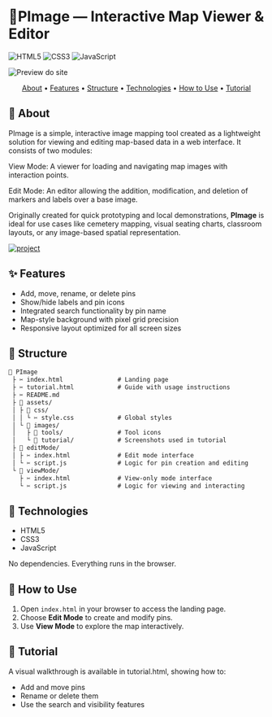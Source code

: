 # 📍PImage — Interactive Map Viewer & Editor

![HTML5](https://img.shields.io/badge/html5-%23E34F26.svg?style=for-the-badge&logo=html5&logoColor=white)
![CSS3](https://img.shields.io/badge/css3-%231572B6.svg?style=for-the-badge&logo=css3&logoColor=white)
![JavaScript](https://img.shields.io/badge/javascript-%23323330.svg?style=for-the-badge&logo=javascript&logoColor=%23F7DF1E)

![Preview do site](https://pimage.byissa.tech/assets/images/tutorial/preview.png)

<p align="center">
  <a href="#about">About</a> •
  <a href="#features">Features</a> •
  <a href="#structure">Structure</a> •
  <a href="#technologies">Technologies</a> •
  <a href="#how_to_use">How to Use</a> •
  <a href="#tutorial">Tutorial</a>
</p>

<h2 id="about">📌 About</h2>

PImage is a simple, interactive image mapping tool created as a lightweight solution for viewing and editing map-based data in a web interface. It consists of two modules:

View Mode: A viewer for loading and navigating map images with interaction points.

Edit Mode: An editor allowing the addition, modification, and deletion of markers and labels over a base image.

Originally created for quick prototyping and local demonstrations, **PImage** is ideal for use cases like cemetery mapping, visual seating charts, classroom layouts, or any image-based spatial representation.

[![project](https://img.shields.io/badge/📱Visit_this_project-000?style=for-the-badge&logo=project)](https://pimage.byissa.tech)

<h2 id="features">✨ Features</h2>

- Add, move, rename, or delete pins
- Show/hide labels and pin icons
- Integrated search functionality by pin name
- Map-style background with pixel grid precision
- Responsive layout optimized for all screen sizes

<h2 id="structure">📁 Structure</h2>

```txt
📆 PImage
 ├ ✂ index.html               # Landing page
 ├ ✂ tutorial.html            # Guide with usage instructions
 ├ ✂ README.md
 ├ 📂 assets/
 │ ├ 📂 css/
 │ │ └ ✂ style.css            # Global styles
 │ └ 📂 images/
 │   ├ 📂 tools/               # Tool icons
 │   └ 📂 tutorial/            # Screenshots used in tutorial
 ├ 📂 editMode/
 │ ├ ✂ index.html             # Edit mode interface
 │ └ ✂ script.js              # Logic for pin creation and editing
 └ 📂 viewMode/
   ├ ✂ index.html             # View-only mode interface
   └ ✂ script.js              # Logic for viewing and interacting
```

<h2 id="technologies">🧪 Technologies</h2>

- HTML5
- CSS3
- JavaScript

No dependencies. Everything runs in the browser.

<h2 id="how_to_use">🚀 How to Use</h2>

1. Open `index.html` in your browser to access the landing page.
2. Choose **Edit Mode** to create and modify pins.
3. Use **View Mode** to explore the map interactively.

<h2 id="tutorial">📘 Tutorial</h2>

A visual walkthrough is available in tutorial.html, showing how to:

- Add and move pins
- Rename or delete them
- Use the search and visibility features